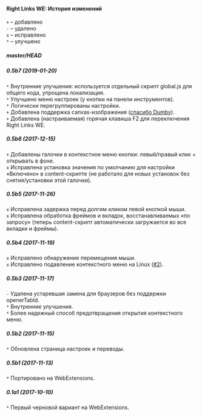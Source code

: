 ﻿#### Right Links WE: История изменений

`+` – добавлено<br>
`-` – удалено<br>
`x` – исправлено<br>
`*` – улучшено<br>

##### master/HEAD
##### 0.5b7 (2019-01-20)
`*` Внутренние улучшения: используется отдельный скрипт global.js для общего кода, упрощена локализация.<br>
`*` Улучшено меню настроек (у кнопки на панели инструментов).<br>
`*` Логически перегруппированы настройки.<br>
`+` Добавлена поддержка canvas-изображения (<a href="https://forum.mozilla-russia.org/viewtopic.php?pid=756712#p756712">спасибо Dumby</a>).<br>
`+` Добавлена (настраиваемая) горячая клавиша F2 для переключения Right Links WE.<br>

##### 0.5b6 (2017-12-15)
`+` Добавлены галочки в контекстное меню кнопки: левый/правый клик + открывать в фоне.<br>
`x` Исправлена установка значения по умолчанию для настройки «Включено» в content-скрипте (не работало для новых установок без снятия/установки этой галочки).<br>

##### 0.5b5 (2017-11-26)
`x` Исправлена задержка перед долгим кликом левой кнопкой мыши.<br>
`x` Исправлена обработка фреймов и вкладок, восстанавливаемых «по запросу» (теперь content-скрипт автоматически загружается во все вкладки и фреймы).<br>

##### 0.5b4 (2017-11-19)
`x` Исправлено обнаружение перемещения мыши.<br>
`x` Исправлено подавление контекстного меню на Linux (<a href="https://github.com/Infocatcher/Right_Links_WE/issues/2">#2</a>).<br>

##### 0.5b3 (2017-11-17)
`-` Удалена устаревшая замена для браузеров без поддержки openerTabId.<br>
`*` Внутренние улучшения.<br>
`*` Более надежный способ предотвращения открытия контекстного меню.<br>

##### 0.5b2 (2017-11-15)
`*` Обновлена страница настроек и переводы.<br>

##### 0.5b1 (2017-11-13)
`*` Портировано на WebExtensions.<br>

##### 0.1a1 (2017-10-10)
`*` Первый черновой вариант на WebExtensions.<br>